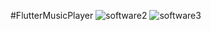#FlutterMusicPlayer
![software2](https://user-images.githubusercontent.com/70600067/175948517-40bca955-6dff-446d-a6ef-dd6774ab93dc.PNG)
![software3](https://user-images.githubusercontent.com/70600067/175948539-1bf20d80-dbfd-43f2-8142-543b71eb6364.PNG)
